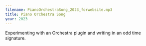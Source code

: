 ```yaml
---
filename: PianoOrchestraSong_2023_forwebsite.mp3
title: Piano Orchestra Song
year: 2023
---
```


Experimenting with an Orchestra plugin and writing in an odd time signature.
